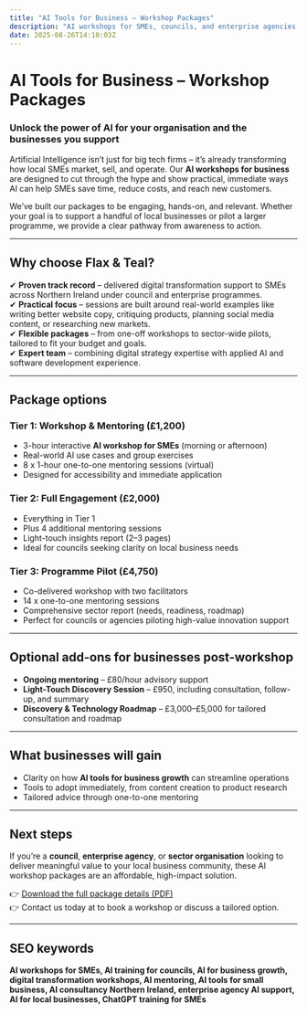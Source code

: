 ```yaml
---
title: "AI Tools for Business – Workshop Packages"
description: "AI workshops for SMEs, councils, and enterprise agencies. Practical, hands-on training to help businesses apply AI tools like ChatGPT for marketing, productivity, and growth."
date: 2025-08-26T14:10:03Z
---
```


# AI Tools for Business – Workshop Packages

### Unlock the power of AI for your organisation and the businesses you support

Artificial Intelligence isn’t just for big tech firms – it’s already transforming how local SMEs market, sell, and operate. Our **AI workshops for business** are designed to cut through the hype and show practical, immediate ways AI can help SMEs save time, reduce costs, and reach new customers.

We’ve built our packages to be engaging, hands-on, and relevant. Whether your goal is to support a handful of local businesses or pilot a larger programme, we provide a clear pathway from awareness to action.

---

## Why choose Flax & Teal?

✔ **Proven track record** – delivered digital transformation support to SMEs across Northern Ireland under council and enterprise programmes.  
✔ **Practical focus** – sessions are built around real-world examples like writing better website copy, critiquing products, planning social media content, or researching new markets.  
✔ **Flexible packages** – from one-off workshops to sector-wide pilots, tailored to fit your budget and goals.  
✔ **Expert team** – combining digital strategy expertise with applied AI and software development experience.  

---

## Package options

### Tier 1: Workshop & Mentoring (£1,200)
- 3-hour interactive **AI workshop for SMEs** (morning or afternoon)
- Real-world AI use cases and group exercises
- 8 x 1-hour one-to-one mentoring sessions (virtual)
- Designed for accessibility and immediate application

### Tier 2: Full Engagement (£2,000)
- Everything in Tier 1
- Plus 4 additional mentoring sessions
- Light-touch insights report (2–3 pages)
- Ideal for councils seeking clarity on local business needs

### Tier 3: Programme Pilot (£4,750)
- Co-delivered workshop with two facilitators
- 14 x one-to-one mentoring sessions
- Comprehensive sector report (needs, readiness, roadmap)
- Perfect for councils or agencies piloting high-value innovation support

---

## Optional add-ons for businesses post-workshop
- **Ongoing mentoring** – £80/hour advisory support
- **Light-Touch Discovery Session** – £950, including consultation, follow-up, and summary
- **Discovery & Technology Roadmap** – £3,000–£5,000 for tailored consultation and roadmap

---

## What businesses will gain
- Clarity on how **AI tools for business growth** can streamline operations
- Tools to adopt immediately, from content creation to product research
- Tailored advice through one-to-one mentoring

---

## Next steps
If you’re a **council**, **enterprise agency**, or **sector organisation** looking to deliver meaningful value to your local business community, these AI workshop packages are an affordable, high-impact solution.

👉 [Download the full package details (PDF)](https://flaxandteal.co.uk/AI%20for%20Business%20Workshop%20Packages.pdf)  
👉 Contact us today at to book a workshop or discuss a tailored option.  

---

## SEO keywords
**AI workshops for SMEs, AI training for councils, AI for business growth, digital transformation workshops, AI mentoring, AI tools for small business, AI consultancy Northern Ireland, enterprise agency AI support, AI for local businesses, ChatGPT training for SMEs**
